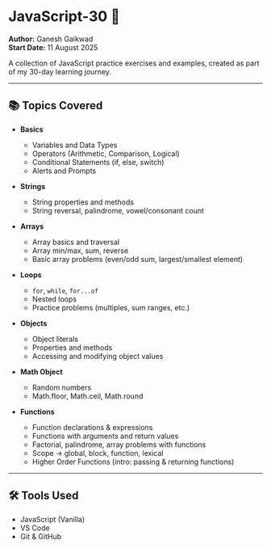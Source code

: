 # JavaScript-30 🚀

**Author:** Ganesh Gaikwad  
**Start Date:** 11 August 2025  

A collection of JavaScript practice exercises and examples, created as part of my 30-day learning journey.

---

## 📚 Topics Covered

- **Basics**
  - Variables and Data Types
  - Operators (Arithmetic, Comparison, Logical)
  - Conditional Statements (if, else, switch)
  - Alerts and Prompts

- **Strings**
  - String properties and methods
  - String reversal, palindrome, vowel/consonant count

- **Arrays**
  - Array basics and traversal
  - Array min/max, sum, reverse
  - Basic array problems (even/odd sum, largest/smallest element)

- **Loops**
  - `for`, `while`, `for...of`
  - Nested loops
  - Practice problems (multiples, sum ranges, etc.)

- **Objects**
  - Object literals
  - Properties and methods
  - Accessing and modifying object values

- **Math Object**
  - Random numbers
  - Math.floor, Math.ceil, Math.round

- **Functions**
  - Function declarations & expressions
  - Functions with arguments and return values
  - Factorial, palindrome, array problems with functions
  - Scope → global, block, function, lexical
  - Higher Order Functions (intro: passing & returning functions)

---

## 🛠 Tools Used
- JavaScript (Vanilla)
- VS Code
- Git & GitHub

 
